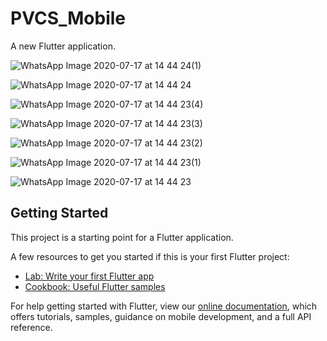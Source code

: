 # PVCS_Mobile

A new Flutter application.

![WhatsApp Image 2020-07-17 at 14 44 24(1)](https://user-images.githubusercontent.com/14136325/87762013-9add2a80-c83c-11ea-8e3e-d29636a972c9.jpeg)

![WhatsApp Image 2020-07-17 at 14 44 24](https://user-images.githubusercontent.com/14136325/87762018-9d3f8480-c83c-11ea-932f-16a5b5e614ef.jpeg)

![WhatsApp Image 2020-07-17 at 14 44 23(4)](https://user-images.githubusercontent.com/14136325/87762021-9e70b180-c83c-11ea-9612-32e5f3bc3075.jpeg)

![WhatsApp Image 2020-07-17 at 14 44 23(3)](https://user-images.githubusercontent.com/14136325/87762026-9f094800-c83c-11ea-976f-9d43ff6c6ff2.jpeg)

![WhatsApp Image 2020-07-17 at 14 44 23(2)](https://user-images.githubusercontent.com/14136325/87762027-9fa1de80-c83c-11ea-958e-760e711d84fc.jpeg)

![WhatsApp Image 2020-07-17 at 14 44 23(1)](https://user-images.githubusercontent.com/14136325/87762029-a03a7500-c83c-11ea-92c0-b9355895df8e.jpeg)

![WhatsApp Image 2020-07-17 at 14 44 23](https://user-images.githubusercontent.com/14136325/87762032-a0d30b80-c83c-11ea-8226-a267630abafe.jpeg)

## Getting Started

This project is a starting point for a Flutter application.

A few resources to get you started if this is your first Flutter project:

- [Lab: Write your first Flutter app](https://flutter.dev/docs/get-started/codelab)
- [Cookbook: Useful Flutter samples](https://flutter.dev/docs/cookbook)

For help getting started with Flutter, view our
[online documentation](https://flutter.dev/docs), which offers tutorials,
samples, guidance on mobile development, and a full API reference.

